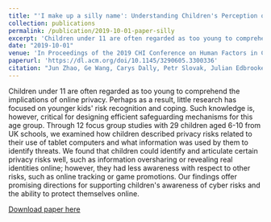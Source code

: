 ```yaml
---
title: "'I make up a silly name': Understanding Children's Perception of Privacy Risks Online"
collection: publications
permalink: /publication/2019-10-01-paper-silly
excerpt: 'Children under 11 are often regarded as too young to comprehend the implications of online privacy. Perhaps as a result, little research has focused on younger kids risk recognition and coping. Such knowledge is, however, critical for designing efficient safeguarding mechanisms for this age group. Through 12 focus group studies with 29 children aged 6-10 from UK schools, we examined how children described privacy risks related to their use of tablet computers and what information was used by them to identify threats. We found that children could identify and articulate certain privacy risks well, such as information oversharing or revealing real identities online; however, they had less awareness with respect to other risks, such as online tracking or game promotions. Our findings offer promising directions for supporting childrens awareness of cyber risks and the ability to protect themselves online.'
date: "2019-10-01"
venue: 'In Proceedings of the 2019 CHI Conference on Human Factors in Computing Systems'
paperurl: 'https://dl.acm.org/doi/10.1145/3290605.3300336'
citation: "Jun Zhao, Ge Wang, Carys Dally, Petr Slovak, Julian Edbrooke-Childs, Max Van Kleek, and Nigel Shadbolt. 2019. I make up a silly name: Understanding Children's Perception of Privacy Risks Online. In Proceedings of the 2019 CHI Conference on Human Factors in Computing Systems (CHI '19). Association for Computing Machinery, New York, NY, USA, Paper 106, 1–13. https://doi.org/10.1145/3290605.3300336"
---
```

Children under 11 are often regarded as too young to comprehend the implications of online privacy. Perhaps as a result, little research has focused on younger kids' risk recognition and coping. Such knowledge is, however, critical for designing efficient safeguarding mechanisms for this age group. Through 12 focus group studies with 29 children aged 6-10 from UK schools, we examined how children described privacy risks related to their use of tablet computers and what information was used by them to identify threats. We found that children could identify and articulate certain privacy risks well, such as information oversharing or revealing real identities online; however, they had less awareness with respect to other risks, such as online tracking or game promotions. Our findings offer promising directions for supporting children's awareness of cyber risks and the ability to protect themselves online.

[Download paper here](https://ora.ox.ac.uk/catalog/uuid:9a4b026c-2ca0-4ebf-a869-0b3d03a7efe3/download_file?file_format=application%2Fpdf&safe_filename=CHI_Kids_Camera_Ready_New_Template_Updated_Dec.pdf)



